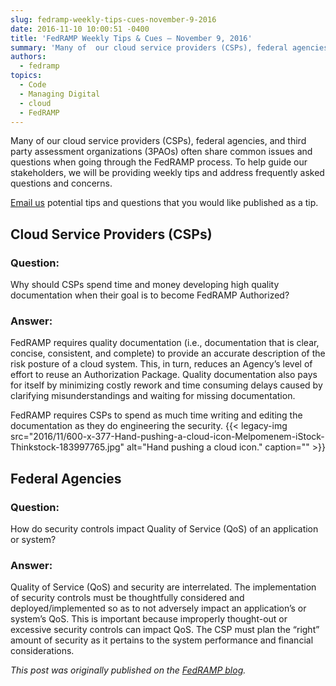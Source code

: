 ```yaml
---
slug: fedramp-weekly-tips-cues-november-9-2016
date: 2016-11-10 10:00:51 -0400
title: 'FedRAMP Weekly Tips & Cues – November 9, 2016'
summary: 'Many of  our cloud service providers (CSPs), federal agencies, and third party assessment organizations (3PAOs) often share common issues and questions when going through the FedRAMP process. To help guide our stakeholders, we will be providing weekly tips and address frequently asked questions and concerns. Email us potential tips and questions that you would like published'
authors:
  - fedramp
topics:
  - Code
  - Managing Digital
  - cloud
  - FedRAMP
---
```


Many of  our cloud service providers (CSPs), federal agencies, and third party assessment organizations (3PAOs) often share common issues and questions when going through the FedRAMP process. To help guide our stakeholders, we will be providing weekly tips and address frequently asked questions and concerns.

[Email us](mailto:info@FedRAMP.gov) potential tips and questions that you would like published as a tip.

## Cloud Service Providers (CSPs)

### Question:

Why should CSPs spend time and money developing high quality documentation when their goal is to become FedRAMP Authorized?

### Answer:

FedRAMP requires quality documentation (i.e., documentation that is clear, concise, consistent, and complete) to provide an accurate description of the risk posture of a cloud system. This, in turn, reduces an Agency’s level of effort to reuse an Authorization Package. Quality documentation also pays for itself by minimizing costly rework and time consuming delays caused by clarifying misunderstandings and waiting for missing documentation.

FedRAMP requires CSPs to spend as much time writing and editing the documentation as they do engineering the security. {{< legacy-img src="2016/11/600-x-377-Hand-pushing-a-cloud-icon-Melpomenem-iStock-Thinkstock-183997765.jpg" alt="Hand pushing a cloud icon." caption="" >}} 

## Federal Agencies

### Question:

How do security controls impact Quality of Service (QoS) of an application or system?

### Answer:

Quality of Service (QoS) and security are interrelated. The implementation of security controls must be thoughtfully considered and deployed/implemented so as to not adversely impact an application’s or system’s QoS. This is important because improperly thought-out or excessive security controls can impact QoS. The CSP must plan the “right” amount of security as it pertains to the system performance and financial considerations.

_This post was originally published on the [FedRAMP blog](https://www.fedramp.gov/focus-on-fedramp/)._